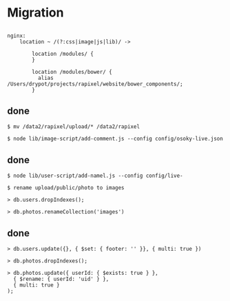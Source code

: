 # Migration

##
    nginx:  
        location ~ /(?:css|image|js|lib)/ ->

            location /modules/ {
            }

            location /modules/bower/ {
              alias /Users/drypot/projects/rapixel/website/bower_components/;
            }
        
## done

    $ mv /data2/rapixel/upload/* /data2/rapixel

    $ node lib/image-script/add-comment.js --config config/osoky-live.json

## done

    $ node lib/user-script/add-namel.js --config config/live-

    $ rename upload/public/photo to images

    > db.users.dropIndexes();

    > db.photos.renameCollection('images')


## done

    > db.users.update({}, { $set: { footer: '' }}, { multi: true })

    > db.photos.dropIndexes();

    > db.photos.update({ userId: { $exists: true } },
      { $rename: { userId: 'uid' } },
      { multi: true }
    );
